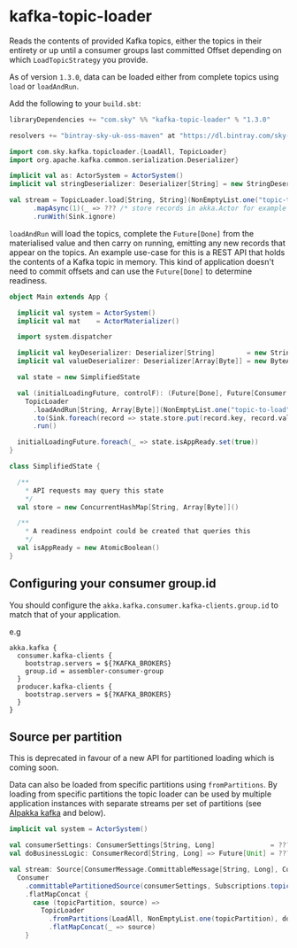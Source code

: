# kafka-topic-loader
Reads the contents of provided Kafka topics, either the topics in their entirety or up until a consumer groups last committed Offset depending on which `LoadTopicStrategy` you provide.

As of version `1.3.0`, data can be loaded either from complete topics using `load` or `loadAndRun`.

Add the following to your `build.sbt`:
```scala
libraryDependencies += "com.sky" %% "kafka-topic-loader" % "1.3.0"

resolvers += "bintray-sky-uk-oss-maven" at "https://dl.bintray.com/sky-uk/oss-maven"
```

```scala
import com.sky.kafka.topicloader.{LoadAll, TopicLoader}
import org.apache.kafka.common.serialization.Deserializer}

implicit val as: ActorSystem = ActorSystem()
implicit val stringDeserializer: Deserializer[String] = new StringDeserializer

val stream = TopicLoader.load[String, String](NonEmptyList.one("topic-to-load"), LoadAll)
      .mapAsync(1)(_ => ??? /* store records in akka.Actor for example */)
      .runWith(Sink.ignore)
```

`loadAndRun` will load the topics, complete the `Future[Done]` from the materialised value and then carry on 
running, emitting any new records that appear on the topics. An example use-case for this is a REST API that holds the 
contents of a Kafka topic in memory. This kind of application doesn't need to commit offsets and can use the `Future[Done]` to determine readiness.

```scala
object Main extends App {

  implicit val system = ActorSystem()
  implicit val mat    = ActorMaterializer()

  import system.dispatcher

  implicit val keyDeserializer: Deserializer[String]        = new StringDeserializer
  implicit val valueDeserializer: Deserializer[Array[Byte]] = new ByteArrayDeserializer

  val state = new SimplifiedState

  val (initialLoadingFuture, controlF): (Future[Done], Future[Consumer.Control]) =
    TopicLoader
      .loadAndRun[String, Array[Byte]](NonEmptyList.one("topic-to-load"))
      .to(Sink.foreach(record => state.store.put(record.key, record.value)))
      .run()

  initialLoadingFuture.foreach(_ => state.isAppReady.set(true))
}

class SimplifiedState {

  /**
    * API requests may query this state
    */
  val store = new ConcurrentHashMap[String, Array[Byte]]()

  /**
    * A readiness endpoint could be created that queries this
    */
  val isAppReady = new AtomicBoolean()
}
``` 

## Configuring your consumer group.id

You should configure the `akka.kafka.consumer.kafka-clients.group.id` to match that of your application.

e.g
```
akka.kafka {
  consumer.kafka-clients {
    bootstrap.servers = ${?KAFKA_BROKERS}
    group.id = assembler-consumer-group
  }
  producer.kafka-clients {
    bootstrap.servers = ${?KAFKA_BROKERS}
  }
}
```

## Source per partition

This is deprecated in favour of a new API for partitioned loading which is coming soon.

Data can also be loaded from specific partitions using `fromPartitions`. By loading from specific partitions the topic 
loader can be used by multiple application instances with separate streams per set of partitions (see [Alpakka kafka](https://doc.akka.io/docs/akka-stream-kafka/current/consumer.html#source-per-partition) and below).

```scala
implicit val system = ActorSystem()

val consumerSettings: ConsumerSettings[String, Long]              = ???
val doBusinessLogic: ConsumerRecord[String, Long] => Future[Unit] = ???

val stream: Source[ConsumerMessage.CommittableMessage[String, Long], Consumer.Control] =
  Consumer
    .committablePartitionedSource(consumerSettings, Subscriptions.topics("topic-to-load"))
    .flatMapConcat {
      case (topicPartition, source) =>
        TopicLoader
          .fromPartitions(LoadAll, NonEmptyList.one(topicPartition), doBusinessLogic, new LongDeserializer())
          .flatMapConcat(_ => source)
    }
```